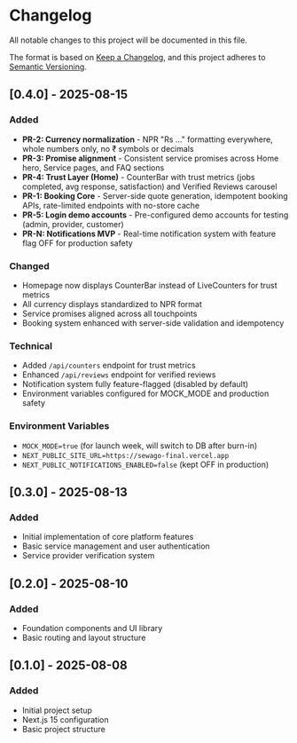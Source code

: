 # Changelog

All notable changes to this project will be documented in this file.

The format is based on [Keep a Changelog](https://keepachangelog.com/en/1.0.0/),
and this project adheres to [Semantic Versioning](https://semver.org/spec/v2.0.0.html).

## [0.4.0] - 2025-08-15

### Added
- **PR-2: Currency normalization** - NPR "Rs …" formatting everywhere, whole numbers only, no ₹ symbols or decimals
- **PR-3: Promise alignment** - Consistent service promises across Home hero, Service pages, and FAQ sections
- **PR-4: Trust Layer (Home)** - CounterBar with trust metrics (jobs completed, avg response, satisfaction) and Verified Reviews carousel
- **PR-1: Booking Core** - Server-side quote generation, idempotent booking APIs, rate-limited endpoints with no-store cache
- **PR-5: Login demo accounts** - Pre-configured demo accounts for testing (admin, provider, customer)
- **PR-N: Notifications MVP** - Real-time notification system with feature flag OFF for production safety

### Changed
- Homepage now displays CounterBar instead of LiveCounters for trust metrics
- All currency displays standardized to NPR format
- Service promises aligned across all touchpoints
- Booking system enhanced with server-side validation and idempotency

### Technical
- Added `/api/counters` endpoint for trust metrics
- Enhanced `/api/reviews` endpoint for verified reviews
- Notification system fully feature-flagged (disabled by default)
- Environment variables configured for MOCK_MODE and production safety

### Environment Variables
- `MOCK_MODE=true` (for launch week, will switch to DB after burn-in)
- `NEXT_PUBLIC_SITE_URL=https://sewago-final.vercel.app`
- `NEXT_PUBLIC_NOTIFICATIONS_ENABLED=false` (kept OFF in production)

## [0.3.0] - 2025-08-13

### Added
- Initial implementation of core platform features
- Basic service management and user authentication
- Service provider verification system

## [0.2.0] - 2025-08-10

### Added
- Foundation components and UI library
- Basic routing and layout structure

## [0.1.0] - 2025-08-08

### Added
- Initial project setup
- Next.js 15 configuration
- Basic project structure
